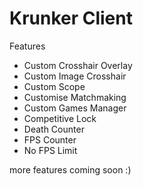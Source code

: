 # Krunker Client
Features
- Custom Crosshair Overlay
- Custom Image Crosshair
- Custom Scope
- Customise Matchmaking
- Custom Games Manager
- Competitive Lock
- Death Counter
- FPS Counter
- No FPS Limit

more features coming soon :)

